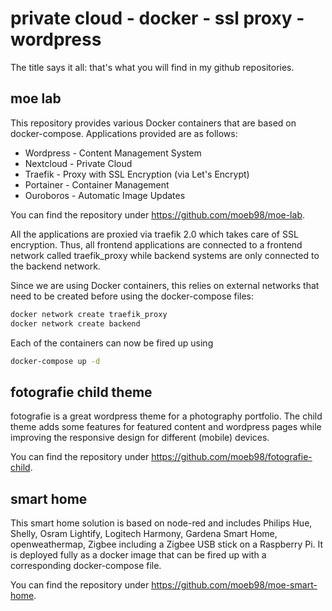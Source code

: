 # private cloud - docker - ssl proxy - wordpress

The title says it all:
that's what you will find in my github repositories.

## moe lab

This repository provides
various Docker containers that are based on docker-compose.
Applications provided are as follows:

- Wordpress - Content Management System
- Nextcloud - Private Cloud
- Traefik - Proxy with SSL Encryption (via Let's Encrypt)
- Portainer - Container Management
- Ouroboros - Automatic Image Updates

You can find the repository under
<https://github.com/moeb98/moe-lab>.

All the applications are proxied via traefik 2.0 which takes care
of SSL encryption. Thus, all frontend applications are connected
to a frontend network called traefik_proxy while backend systems
are only connected to the backend network.

Since we are using Docker containers, this relies on external
networks that need to be created before using the docker-compose
files:

```bash
docker network create traefik_proxy
docker network create backend
```

Each of the containers can now be fired up using

```bash
docker-compose up -d
```

## fotografie child theme

fotografie is a great wordpress theme for a photography portfolio.
The child theme
adds some features for featured content and wordpress pages while
improving the responsive design for different (mobile) devices.

You can find the repository under
<https://github.com/moeb98/fotografie-child>.

## smart home

This smart home solution is based on node-red and includes Philips
Hue, Shelly, Osram Lightify, Logitech Harmony, Gardena Smart Home,
openweathermap, Zigbee including a Zigbee USB stick on a Raspberry
Pi. It is deployed fully as a docker image that can be fired up
with a corresponding docker-compose file.

You can find the repository under
<https://github.com/moeb98/moe-smart-home>.
